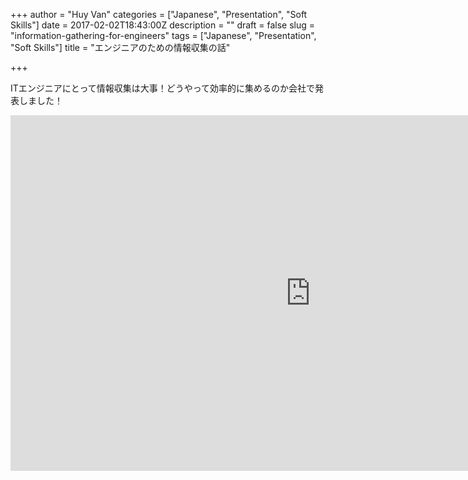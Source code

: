 +++
author = "Huy Van"
categories = ["Japanese", "Presentation", "Soft Skills"]
date = 2017-02-02T18:43:00Z
description = ""
draft = false
slug = "information-gathering-for-engineers"
tags = ["Japanese", "Presentation", "Soft Skills"]
title = "エンジニアのための情報収集の話"

+++


ITエンジニアにとって情報収集は大事！どうやって効率的に集めるのか会社で発表しました！

<iframe src="https://docs.google.com/presentation/d/1fRSzxMGKIrPSjyGK4mLgFwNISZP77qyXw2_qRMlDMYI/embed?start=false&loop=false&delayms=10000" frameborder="0" width="960" height="569" allowfullscreen="true" mozallowfullscreen="true" webkitallowfullscreen="true"></iframe>

